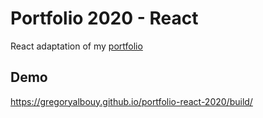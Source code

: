# Portfolio 2020 - React

React adaptation of my [portfolio](https://github.com/gregoryalbouy/portfolio-wcf-2020)

## Demo

https://gregoryalbouy.github.io/portfolio-react-2020/build/

